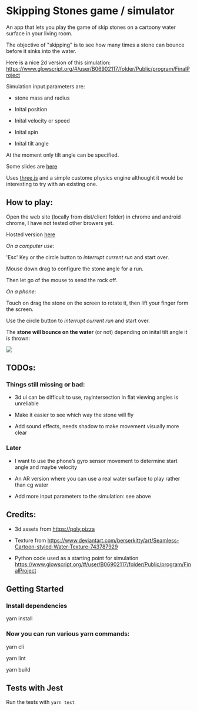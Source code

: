 # Skipping Stones game / simulator

An app that lets you play the game of skip stones on a cartoony water surface in your living room.

The objective of "skipping" is to see how many times a stone can bounce before it sinks into the water.

Here is a nice 2d version of this simulation:
https://www.glowscript.org/#/user/B06902117/folder/Public/program/FinalProject

Simulation input parameters are:
* stone mass and radius

* Inital position

* Inital velocity or speed

* Inital spin

* Inital tilt angle

At the moment only tilt angle can be specified.

Some slides are [here](https://docs.google.com/presentation/d/1JtKs5VajW88dYSgr5EwdCILuMcmJk0QbY2yZ9t8yddc/edit?usp=sharing)

Uses [three.js](https://threejs.org) and a simple custome physics engine althought it would be interesting to try with an existing one.


## How to play: 
Open the web site (locally from dist/client folder) in chrome and android chrome, I have not tested other browers yet. 

Hosted version [here](https://3a1b2c3.github.io/webxr/) 

*On a computer use*: 

'Esc' Key or the circle button to *interrupt current run* and start over.

Mouse down drag to configure the stone angle for a run.

Then let go of the mouse to send the rock off.


*On a phone*:

Touch on drag the stone on the screen to rotate it, then lift your finger form the screen. 

Use the circle button to *interrupt current run* and start over.



The **stone will bounce on the water** (or not) depending on inital tilt angle it is thrown:

![](Animation2.gif)

## TODOs:
### Things still missing or bad: 
* 3d ui can be difficult to use, rayintersection in flat viewing angles is unreliable

* Make it easier to see which way the stone will fly 

* Add sound effects, needs shadow to make movement visually more clear


### Later
* I want to use the phone’s gyro sensor movement to determine start angle and maybe velocity

* An AR version where you can use a real water surface to play rather than cg water

* Add more input parameters to the simulation: see above


## Credits:
* 3d assets from https://poly.pizza

* Texture from https://www.deviantart.com/berserkitty/art/Seamless-Cartoon-styled-Water-Texture-743787929

* Python code used as a starting point for simulation
https://www.glowscript.org/#/user/B06902117/folder/Public/program/FinalProject


## Getting Started

### Install dependencies
yarn install

###  Now you can run various yarn commands:
yarn cli

yarn lint

yarn build



## Tests with Jest

Run the tests with `yarn test` 


